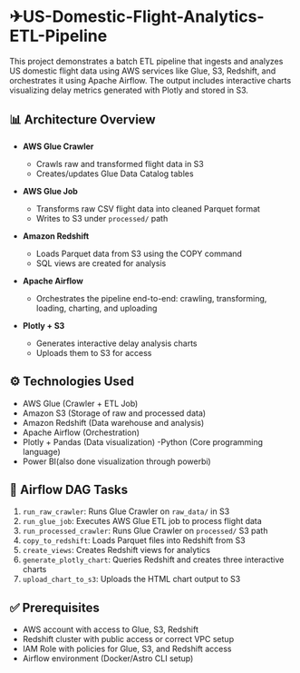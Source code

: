 # ✈US-Domestic-Flight-Analytics-ETL-Pipeline

This project demonstrates a batch ETL pipeline that ingests and analyzes US domestic flight data using AWS services like Glue, S3, Redshift, and orchestrates it using Apache Airflow. The output includes interactive charts visualizing delay metrics generated with Plotly and stored in S3.

## 📊 Architecture Overview

- **AWS Glue Crawler**
  - Crawls raw and transformed flight data in S3
  - Creates/updates Glue Data Catalog tables

- **AWS Glue Job**
  - Transforms raw CSV flight data into cleaned Parquet format
  - Writes to S3 under `processed/` path

- **Amazon Redshift**
  - Loads Parquet data from S3 using the COPY command
  - SQL views are created for analysis

- **Apache Airflow**
  - Orchestrates the pipeline end-to-end: crawling, transforming, loading, charting, and uploading

- **Plotly + S3**
  - Generates interactive delay analysis charts
  - Uploads them to S3 for access

## ⚙️ Technologies Used

- AWS Glue (Crawler + ETL Job)
- Amazon S3 (Storage of raw and processed data)
- Amazon Redshift (Data warehouse and analysis)
- Apache Airflow (Orchestration)
- Plotly + Pandas (Data visualization)
-Python (Core programming language)
- Power BI(also done visualization through powerbi)

## 🧩 Airflow DAG Tasks

1. `run_raw_crawler`: Runs Glue Crawler on `raw_data/` in S3
2. `run_glue_job`: Executes AWS Glue ETL job to process flight data
3. `run_processed_crawler`: Runs Glue Crawler on `processed/` S3 path
4. `copy_to_redshift`: Loads Parquet files into Redshift from S3
5. `create_views`: Creates Redshift views for analytics
6. `generate_plotly_chart`: Queries Redshift and creates three interactive charts
7. `upload_chart_to_s3`: Uploads the HTML chart output to S3

## ✅ Prerequisites

- AWS account with access to Glue, S3, Redshift
- Redshift cluster with public access or correct VPC setup
- IAM Role with policies for Glue, S3, and Redshift access
- Airflow environment (Docker/Astro CLI setup)
